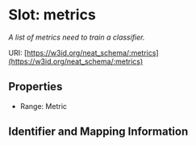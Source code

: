 # Slot: metrics
_A list of metrics need to train a classifier._


URI: [https://w3id.org/neat_schema/:metrics](https://w3id.org/neat_schema/:metrics)



<!-- no inheritance hierarchy -->


## Properties

 * Range: Metric



## Identifier and Mapping Information





